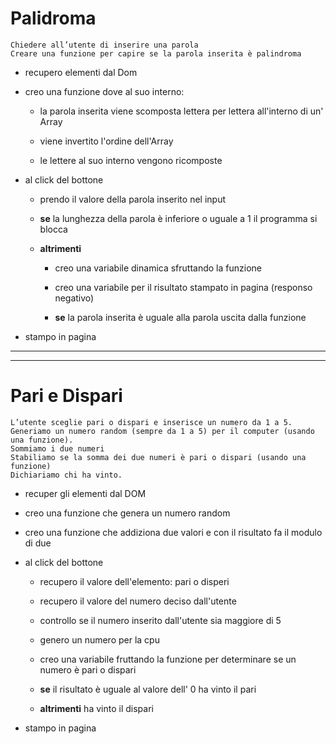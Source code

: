 # Palidroma
    Chiedere all’utente di inserire una parola
    Creare una funzione per capire se la parola inserita è palindroma

- recupero elementi dal Dom
- creo una funzione dove al suo interno:

    - la parola inserita viene scomposta lettera per lettera all'interno di un' Array

    - viene invertito l'ordine dell'Array

    - le lettere al suo interno vengono ricomposte
- al click del bottone

    - prendo il valore della parola inserito nel input

    - **se** la lunghezza della parola è inferiore o uguale a 1 il programma si blocca

    - **altrimenti**

        - creo una variabile dinamica sfruttando la funzione

        - creo una variabile per il risultato stampato in pagina
        (responso negativo)

        - **se** la parola inserita è uguale alla parola uscita dalla funzione 

- stampo in pagina

---
---

# Pari e Dispari
    L’utente sceglie pari o dispari e inserisce un numero da 1 a 5.
    Generiamo un numero random (sempre da 1 a 5) per il computer (usando una funzione).
    Sommiamo i due numeri
    Stabiliamo se la somma dei due numeri è pari o dispari (usando una funzione)
    Dichiariamo chi ha vinto.

- recuper gli elementi dal DOM 
- creo una funzione che genera un numero random
- creo una funzione che addiziona due valori e con il risultato fa il modulo di due
- al click del bottone

    - recupero il valore dell'elemento: pari o disperi

    - recupero il valore del numero deciso dall'utente

    - controllo se il numero inserito dall'utente sia maggiore di 5

    - genero un numero per la cpu

    - creo una variabile fruttando la funzione per determinare se un numero è pari o dispari 

    - **se** il risultato è uguale al valore dell' 0 ha vinto il pari 

    - **altrimenti** ha vinto il dispari

- stampo in pagina